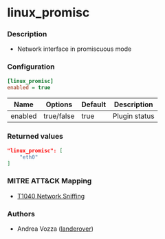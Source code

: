 # linux_promisc

### Description
- Network interface in promiscuous mode


### Configuration
```ini
[linux_promisc]
enabled = true
```

| Name | Options | Default | Description |
| ---- | ------- | ------- | ----------- |
| enabled | true/false | true | Plugin status |


### Returned values
```json
"linux_promisc": [
    "eth0"
]
```

### MITRE ATT&CK Mapping
- [T1040 Network Sniffing](https://attack.mitre.org/techniques/T1040/)


### Authors
- Andrea Vozza ([landerover](https://github.com/landerover))